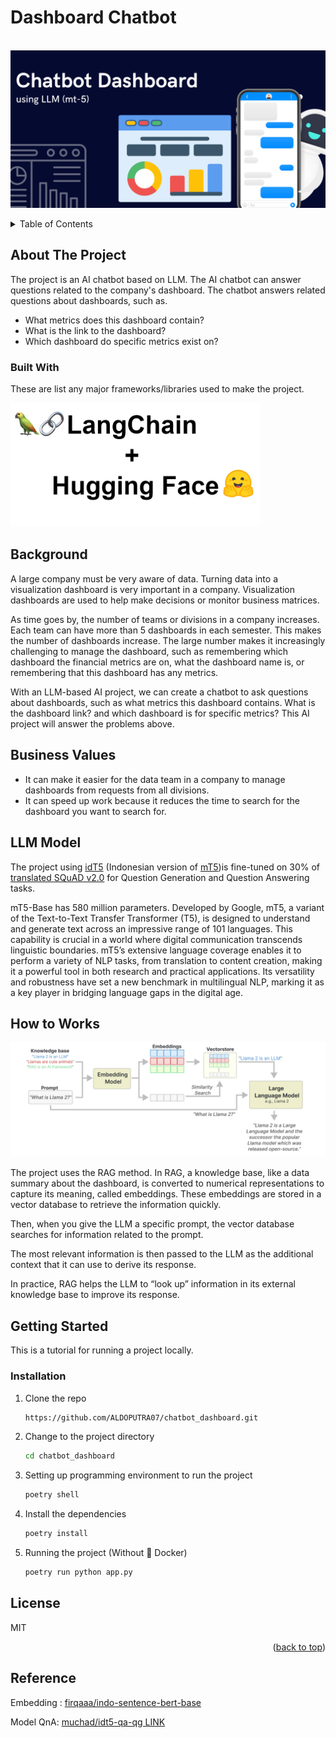 # Dashboard Chatbot

<br />
<div align="center">
  <a href="">
    <img src="static/chatbot-dashboard.png">
  </a>
</div>

<p></p>

<!-- TABLE OF CONTENTS -->
<details>
  <p>
  <summary>Table of Contents</summary>
  <ol>
    <li>
      <a href="#about-the-project">About The Project</a>
      <ul>
        <li><a href="#built-with">Built With</a></li>
      </ul>
    </li>
    <li><a href="#background">Background</a></li>
    <li><a href="#business-values">Business Values</a></li>
    <li><a href="#llm-model">LLM Model</a></li>
    <li><a href="#how-to-works">How to Works</a></li>
    <li>
      <a href="#getting-started">Getting Started</a>
      <ul>
        <li><a href="#installation">Installation</a></li>
      </ul>
    </li>
    <li><a href="#license">License</a></li>
    <li><a href="#Reference">Reference</a></li>
  </ol>
  </p>
</details>


<p></p>

<!-- ABOUT THE PROJECT -->
## About The Project

The project is an AI chatbot based on LLM. The AI chatbot can answer questions related to the company's dashboard. The chatbot answers related questions about dashboards, such as.
- What metrics does this dashboard contain?
- What is the link to the dashboard?
- Which dashboard do specific metrics exist on?


### Built With

These are list any major frameworks/libraries used to make the project.

<div>
  <a href="">
    <img src="static/build with.png" width="400">
  </a>
</div>

## Background
A large company must be very aware of data. Turning data into a visualization dashboard is very important in a company. Visualization dashboards are used to help make decisions or monitor business matrices.

As time goes by, the number of teams or divisions in a company increases. Each team can have more than 5 dashboards in each semester. This makes the number of dashboards increase. The large number makes it increasingly challenging to manage the dashboard, such as remembering which dashboard the financial metrics are on, what the dashboard name is, or remembering that this dashboard has any metrics.

With an LLM-based AI project, we can create a chatbot to ask questions about dashboards, such as what metrics this dashboard contains. What is the dashboard link? and which dashboard is for specific metrics? This AI project will answer the problems above.

## Business Values
- It can make it easier for the data team in a company to manage dashboards from requests from all divisions.
- It can speed up work because it reduces the time to search for the dashboard you want to search for.

## LLM Model
The project using [idT5](https://huggingface.co/muchad/idt5-base) (Indonesian version of [mT5](https://github.com/Wikidepia/indonesian_datasets/tree/master/question-answering/squad))is fine-tuned on 30% of [translated SQuAD v2.0](https://github.com/Wikidepia/indonesian_datasets/tree/master/question-answering/squad) for Question Generation and Question Answering tasks.

mT5-Base has 580 million parameters. Developed by Google, mT5, a variant of the Text-to-Text Transfer Transformer (T5), is designed to understand and generate text across an impressive range of 101 languages. This capability is crucial in a world where digital communication transcends linguistic boundaries. mT5’s extensive language coverage enables it to perform a variety of NLP tasks, from translation to content creation, making it a powerful tool in both research and practical applications. Its versatility and robustness have set a new benchmark in multilingual NLP, marking it as a key player in bridging language gaps in the digital age.


## How to Works

<div align="center">
  <a href="">
    <img src="static/rag.jpg">
  </a>
</div>

The project uses the RAG method. In RAG, a knowledge base, like a data summary about the dashboard, is converted to numerical representations to capture its meaning, called embeddings. These embeddings are stored in a vector database to retrieve the information quickly.

Then, when you give the LLM a specific prompt, the vector database searches for information related to the prompt.

The most relevant information is then passed to the LLM as the additional context that it can use to derive its response.

In practice, RAG helps the LLM to “look up” information in its external knowledge base to improve its response.


<!-- GETTING STARTED -->
## Getting Started
This is a tutorial for running a project locally.

### Installation

1. Clone the repo
   ```sh
   https://github.com/ALDOPUTRA07/chatbot_dashboard.git
   ```
2. Change to the project directory
   ```sh
   cd chatbot_dashboard
   ```
3. Setting up programming environment to run the project
   ```sh
   poetry shell
   ```
4. Install the dependencies
   ```sh
   poetry install
   ```
5. Running the project (Without 🐳 Docker)
   ```sh
   poetry run python app.py
   ```

## License
MIT

<p align="right">(<a href="#automed-forecasting">back to top</a>)</p>

## Reference
Embedding : [firqaaa/indo-sentence-bert-base](https://huggingface.co/firqaaa/indo-sentence-bert-base)

Model QnA: [muchad/idt5-qa-qg LINK](https://huggingface.co/muchad/idt5-qa-qg) 
